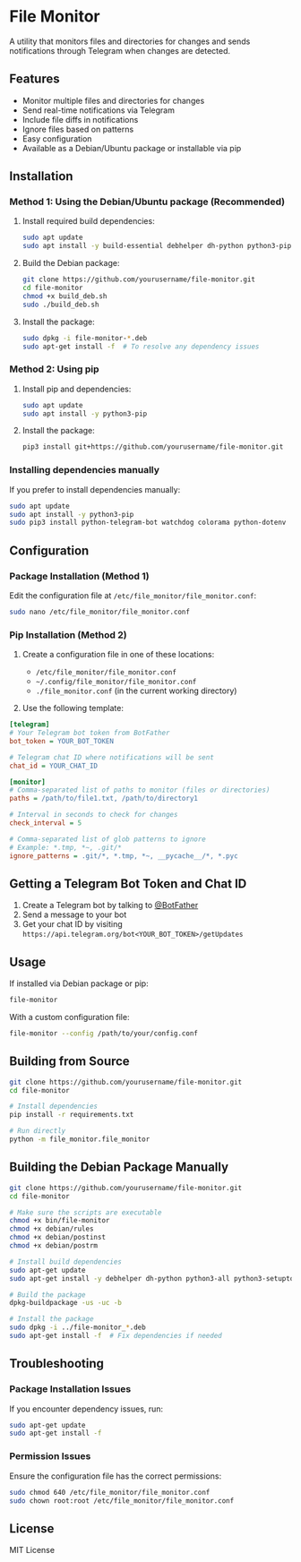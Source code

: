 # File Monitor

A utility that monitors files and directories for changes and sends notifications through Telegram when changes are detected.

## Features

- Monitor multiple files and directories for changes
- Send real-time notifications via Telegram
- Include file diffs in notifications
- Ignore files based on patterns
- Easy configuration
- Available as a Debian/Ubuntu package or installable via pip

## Installation

### Method 1: Using the Debian/Ubuntu package (Recommended)

1. Install required build dependencies:
   ```bash
   sudo apt update
   sudo apt install -y build-essential debhelper dh-python python3-pip
   ```

2. Build the Debian package:
   ```bash
   git clone https://github.com/yourusername/file-monitor.git
   cd file-monitor
   chmod +x build_deb.sh
   sudo ./build_deb.sh
   ```

3. Install the package:
   ```bash
   sudo dpkg -i file-monitor-*.deb
   sudo apt-get install -f  # To resolve any dependency issues
   ```

### Method 2: Using pip

1. Install pip and dependencies:
   ```bash
   sudo apt update
   sudo apt install -y python3-pip
   ```

2. Install the package:
   ```bash
   pip3 install git+https://github.com/yourusername/file-monitor.git
   ```

### Installing dependencies manually

If you prefer to install dependencies manually:
```bash
sudo apt update
sudo apt install -y python3-pip
sudo pip3 install python-telegram-bot watchdog colorama python-dotenv
```

## Configuration

### Package Installation (Method 1)

Edit the configuration file at `/etc/file_monitor/file_monitor.conf`:

```bash
sudo nano /etc/file_monitor/file_monitor.conf
```

### Pip Installation (Method 2)

1. Create a configuration file in one of these locations:
   - `/etc/file_monitor/file_monitor.conf`
   - `~/.config/file_monitor/file_monitor.conf`
   - `./file_monitor.conf` (in the current working directory)

2. Use the following template:

```ini
[telegram]
# Your Telegram bot token from BotFather
bot_token = YOUR_BOT_TOKEN

# Telegram chat ID where notifications will be sent
chat_id = YOUR_CHAT_ID

[monitor]
# Comma-separated list of paths to monitor (files or directories)
paths = /path/to/file1.txt, /path/to/directory1

# Interval in seconds to check for changes
check_interval = 5

# Comma-separated list of glob patterns to ignore
# Example: *.tmp, *~, .git/*
ignore_patterns = .git/*, *.tmp, *~, __pycache__/*, *.pyc
```

## Getting a Telegram Bot Token and Chat ID

1. Create a Telegram bot by talking to [@BotFather](https://t.me/BotFather)
2. Send a message to your bot
3. Get your chat ID by visiting `https://api.telegram.org/bot<YOUR_BOT_TOKEN>/getUpdates`

## Usage

If installed via Debian package or pip:

```bash
file-monitor
```

With a custom configuration file:

```bash
file-monitor --config /path/to/your/config.conf
```

## Building from Source

```bash
git clone https://github.com/yourusername/file-monitor.git
cd file-monitor

# Install dependencies
pip install -r requirements.txt

# Run directly
python -m file_monitor.file_monitor
```

## Building the Debian Package Manually

```bash
git clone https://github.com/yourusername/file-monitor.git
cd file-monitor

# Make sure the scripts are executable
chmod +x bin/file-monitor
chmod +x debian/rules
chmod +x debian/postinst
chmod +x debian/postrm

# Install build dependencies
sudo apt-get update
sudo apt-get install -y debhelper dh-python python3-all python3-setuptools

# Build the package
dpkg-buildpackage -us -uc -b

# Install the package
sudo dpkg -i ../file-monitor_*.deb
sudo apt-get install -f  # Fix dependencies if needed
```

## Troubleshooting

### Package Installation Issues
If you encounter dependency issues, run:
```bash
sudo apt-get update
sudo apt-get install -f
```

### Permission Issues
Ensure the configuration file has the correct permissions:
```bash
sudo chmod 640 /etc/file_monitor/file_monitor.conf
sudo chown root:root /etc/file_monitor/file_monitor.conf
```

## License

MIT License
